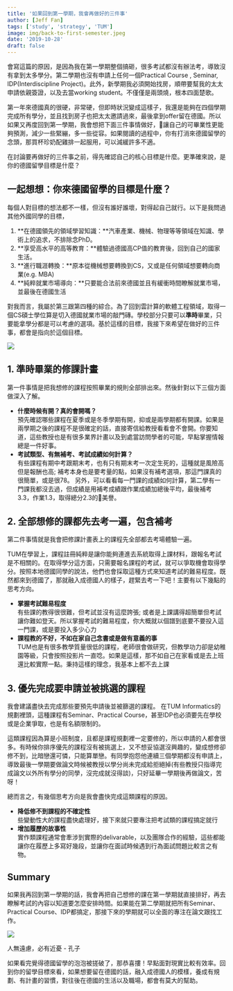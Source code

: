 ```yaml
---
title: '如果回到第一學期，我會再做好的三件事'
author: [Jeff Fan]
tags: ['study', 'strategy', 'TUM']
image: img/back-to-first-semester.jpeg
date: '2019-10-28'
draft: false
---
```


會寫這篇的原因，是因為我在第一學期整個搞砸，很多考試都沒有辦法考，導致沒有拿到太多學分。第二學期也沒有申請上任何一個Practical Course , Seminar, IDP(Interdiscipline Project)。此外，新學期我必須開始找房，順帶要幫我的太太申請依親簽證，以及去當working student。不僅僅是兩頭燒，根本四面楚歌。

第一年來德國真的很硬，非常硬，但即時狀況變成這樣子，我還是能夠在四個學期完成所有學分，並且找到房子也把太太邀請過來，最後拿到offer留在德國。所以如果又再度回到第一學期，我會想把下面三件事情做好，讓自己的可畢業性更能夠預測，減少一些緊繃，多一些從容。如果閱讀的過程中，你有打消來德國留學的念頭，那買杯珍奶配雞排一起服用，可以減緩許多不適。

在討論要再做好的三件事之前，得先確認自己的核心目標是什麼。更準確來說，是你的德國留學目標是什麼？

## 一起想想：你來德國留學的目標是什麼？

每個人對目標的想法都不一樣，但沒有誰好誰壞，對得起自己就行。以下是我問過其他外國同學的目標，

1. **在德國領先的領域學習知識：**汽車產業、機械、物理等等領域在知識、學術上的追求，不排除念PhD。
2. **享受高水平的高等教育：**體驗過德國高CP值的教育後，回到自己的國家生活。
3. **進行職涯轉換：**原本從機械想要轉換到CS，又或是任何領域想要轉向商業(e.g. MBA)
4. **純粹就業市場導向：**只要能合法前來德國並且有緩衝時間瞭解就業市場，並最後在德國生活

對我而言，我屬於第三跟第四種的綜合。為了回到雲計算的軟體工程領域，取得一個CS碩士學位算是切入德國就業市場的敲門磚。學校部分只要可以**準時**畢業，只要能拿學分都是可以考慮的選項。基於這樣的目標，我接下來希望在做好的三件事，都會是指向於這個目標。

![](images/retro-three-things-todo-if-possible-mini-1024x768.jpg)

## 1\. 準時畢業的修課計畫

第一件事情是把我想修的課程按照畢業的規則全部排出來。然後針對以下三個方面做深入了解。

- **什麼時候有開？真的會開嗎？**  
    預先確認哪些課程在夏季或是冬季學期有開，抑或是兩學期都有開課。如果是兩學期之後的課程不是很確定的話，直接寄信給教授看看會不會開。你要知道，這些教授也是有很多業界計畫以及到處當訪問學者的可能，早點掌握情報總是一件好事。
- **考試類型、有無補考、考試成績如何計算？**  
    有些課程有期中考跟期末考，也有只有期末考一次定生死的，這種就是風險高但是報酬也高; 補考本身也是要考量的點，如果沒有補考選項，那這門課真的很簡單，或是很78。 另外，可以看看每一門課的成績如何計算，第二學有一門課我都沒去過，但成績是用補考成績跟作業成績加總後平均，最後補考3.3，作業1.3，取得總分2.3的美譽。

## 2\. 全部想修的課都先去考一遍，包含補考

第二件事情就是我會把修課計畫表上的課程先全部都去考場體驗一遍。

TUM在學習上，課程註冊純粹是讓你能夠連進去系統取得上課材料，跟報名考試是不相關的。在取得學分這方面，只需要報名課程的考試，就可以爭取機會取得學分。按照本地德國同學的說法，他們也會採取這種方式來知道考試的難易程度。既然都來到德國了，那就融入成德國人的樣子，趕緊去考一下吧！主要有以下幾點的思考方向。

- **掌握考試難易程度**  
    有些課的教得很很難，但考試並沒有這麼誇張; 或者是上課講得超簡單但考試讓你難如登天。所以掌握考試的難易程度，你大概就以個譜到底要不要投入這一門課，或是要投入多少心力
- **課程教的不好，不如在家自己念書或是做有意義的事**  
    TUM也是有很多教學質量很低的課程，老師很會做研究，但教學功力卻是幼稚園等級，只會按照投影片一直唸。如果是這樣，那不如自己在家看或是去上班還比較實際一點。秉持這樣的理念，我基本上都不去上課

## 3\. 優先完成要申請並被挑選的課程

我會建議盡快去完成那些要預先申請後並被篩選的課程。 在TUM Informatics的規劃裡頭，這種課程有Seminar、Practical Course，甚至IDP也必須要先在學校或是企業爭取，也是有名額限制的。

這類課程因為算是小班制度，且都是課程規劃裡一定要修的，所以申請的人都會很多。有時候你排序優先的課程沒有被挑選上，又不想妥協選沒興趣的，變成想修卻修不到，比暗戀還可憐，只能算單戀。有同學抱怨他連續三個學期都沒有申請上，導致最後一學期要做論文時候被教授以學分尚未完成給拒絕掉(有些教授只指導完成論文以外所有學分的同學，沒完成就沒得談)，只好延畢一學期後再做論文，苦呀！

總而言之，有幾個思考方向是我會盡快完成這類課程的原因。

- **降低修不到課程的不確定性**  
    些變動性大的課程盡快處理好，接下來就只要專注把考試類的課程搞定就行
- **增加履歷的故事性**  
    實作類課程通常會牽涉到實際的delivarable，以及團隊合作的經驗，這些都能讓你在履歷上多寫好幾段，並讓你在面試時候遇到行為面試問題比較言之有物。

## Summary

如果我再回到第一學期的話，我會再把自己想修的課在第一學期就直接排好，再去瞭解考試的內容以知道要怎麼安排時間。如果能在第二學期就把所有Seminar、Practical Course、IDP都搞定，那接下來的學期就可以全面的專注在論文跟找工作。

![](images/Plan-in-advanced-1024x538.jpg)

人無遠慮，必有近憂 - 孔子

如果看完覺得德國留學的泡泡被搓破了，那恭喜摟！早點面對現實比較有效率。回到你的留學目標來看，如果想要留在德國的話，融入成德國人的模樣，養成有規劃、有計畫的習慣，對往後在德國的生活以及職場，都會有莫大的幫助。
